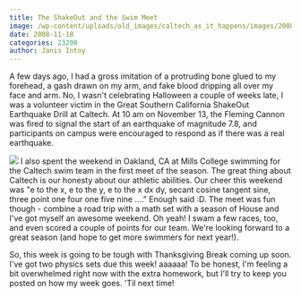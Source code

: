 ```yaml
---
title: The ShakeOut and the Swim Meet
image: /wp-content/uploads/old_images/caltech_as_it_happens/images/2008/11/17/img_0604.jpg
date: 2008-11-18
categories: 23200
author: Janis Intoy
---
```


A few days ago, I had a gross imitation of a protruding bone glued to my forehead, a gash drawn on my arm, and fake blood dripping all over my face and arm. No, I wasn't celebrating Halloween a couple of weeks late, I was a volunteer victim in the Great Southern California ShakeOut Earthquake Drill at Caltech. At 10 am on November 13, the Fleming Cannon was fired to signal the start of an earthquake of magnitude 7.8, and participants on campus were encouraged to respond as if there was a real earthquake.


![](/old_images/caltech_as_it_happens/images/2008/11/17/img_0602.jpg)
I also spent the weekend in Oakland, CA at Mills College swimming for the Caltech swim team in the first meet of the season. The great thing about Caltech is our honesty about our athletic abilities. Our cheer this weekend was "e to the x, e to the y, e to the x dx dy, secant cosine tangent sine, three point one four one five nine ...." Enough said :D. The meet was fun though - combine a road trip with a math set with a season of House and I've got myself an awesome weekend. Oh yeah! I swam a few races, too, and even scored a couple of points for our team. We're looking forward to a great season (and hope to get more swimmers for next year!).

So, this week is going to be tough with Thanksgiving Break coming up soon. I've got two physics sets due this week! aaaaaa! To be honest, I'm feeling a bit overwhelmed right now with the extra homework, but I'll try to keep you posted on how my week goes. 'Til next time!
